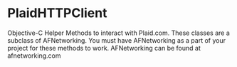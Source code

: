 PlaidHTTPClient
===============

Objective-C Helper Methods to interact with Plaid.com.  These classes are a subclass of AFNetworking.  You must have AFNetworking as a part of your project for these methods to work.  AFNetworking can be found at afnetworking.com
